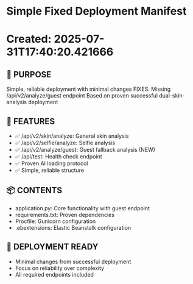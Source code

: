 # Simple Fixed Deployment Manifest
# Created: 2025-07-31T17:40:20.421666

## 🎯 PURPOSE
Simple, reliable deployment with minimal changes
FIXES: Missing /api/v2/analyze/guest endpoint
Based on proven successful dual-skin-analysis deployment

## 🔧 FEATURES
- ✅ /api/v2/skin/analyze: General skin analysis
- ✅ /api/v2/selfie/analyze: Selfie analysis
- ✅ /api/v2/analyze/guest: Guest fallback analysis (NEW)
- ✅ /api/test: Health check endpoint
- ✅ Proven AI loading protocol
- ✅ Simple, reliable structure

## 📦 CONTENTS
- application.py: Core functionality with guest endpoint
- requirements.txt: Proven dependencies
- Procfile: Gunicorn configuration
- .ebextensions: Elastic Beanstalk configuration

## 🚀 DEPLOYMENT READY
- Minimal changes from successful deployment
- Focus on reliability over complexity
- All required endpoints included
